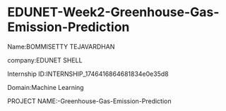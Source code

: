 # EDUNET-Week2-Greenhouse-Gas-Emission-Prediction
Name:BOMMISETTY TEJAVARDHAN

company:EDUNET SHELL

Internship ID:INTERNSHIP_1746416864681834e0e35d8

Domain:Machine Learning

PROJECT NAME:-Greenhouse-Gas-Emission-Prediction
